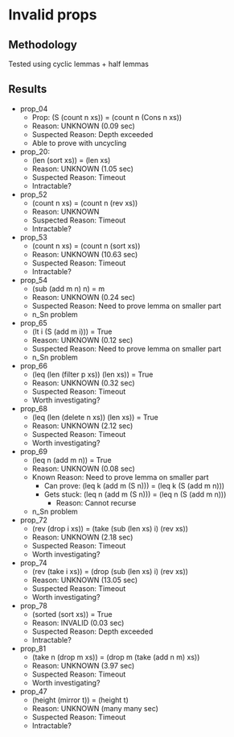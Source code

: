 # Invalid props

## Methodology
Tested using cyclic lemmas + half lemmas

## Results

- prop_04
  - Prop: (S (count n xs)) = (count n (Cons n xs))
  - Reason: UNKNOWN (0.09 sec)
  - Suspected Reason: Depth exceeded
  - Able to prove with uncycling
- prop_20:
  - (len (sort xs)) = (len xs)
  - Reason: UNKNOWN (1.05 sec)
  - Suspected Reason: Timeout
  - Intractable?
- prop_52
  - (count n xs) = (count n (rev xs))
  - Reason: UNKNOWN
  - Suspected Reason: Timeout
  - Intractable?
- prop_53
  - (count n xs) = (count n (sort xs))
  - Reason: UNKNOWN (10.63 sec)
  - Suspected Reason: Timeout
  - Intractable?
- prop_54
  - (sub (add m n) n) = m
  - Reason: UNKNOWN (0.24 sec)
  - Suspected Reason: Need to prove lemma on smaller part
  - n_Sn problem
- prop_65
  - (lt i (S (add m i))) = True
  - Reason: UNKNOWN (0.12 sec)
  - Suspected Reason: Need to prove lemma on smaller part
  - n_Sn problem
- prop_66
  - (leq (len (filter p xs)) (len xs)) = True
  - Reason: UNKNOWN (0.32 sec)
  - Suspected Reason: Timeout
  - Worth investigating?
- prop_68
  - (leq (len (delete n xs)) (len xs)) = True
  - Reason: UNKNOWN (2.12 sec)
  - Suspected Reason: Timeout
  - Worth investigating?
- prop_69
  - (leq n (add m n)) = True
  - Reason: UNKNOWN (0.08 sec)
  - Known Reason: Need to prove lemma on smaller part
    - Can prove: (leq k (add m (S n))) = (leq k (S (add m n)))
    - Gets stuck: (leq n (add m (S n))) = (leq n (S (add m n)))
      - Reason: Cannot recurse
  - n_Sn problem
- prop_72
  - (rev (drop i xs)) = (take (sub (len xs) i) (rev xs))
  - Reason: UNKNOWN (2.18 sec)
  - Suspected Reason: Timeout
  - Worth investigating?
- prop_74
  - (rev (take i xs)) = (drop (sub (len xs) i) (rev xs))
  - Reason: UNKNOWN (13.05 sec)
  - Suspected Reason: Timeout
  - Worth investigating?
- prop_78
  - (sorted (sort xs)) = True
  - Reason: INVALID (0.03 sec)
  - Suspected Reason: Depth exceeded
  - Intractable?
- prop_81
  - (take n (drop m xs)) = (drop m (take (add n m) xs))
  - Reason: UNKNOWN (3.97 sec)
  - Suspected Reason: Timeout
  - Worth investigating?
- prop_47
  - (height (mirror t)) = (height t)
  - Reason: UNKNOWN (many many sec)
  - Suspected Reason: Timeout
  - Intractable?
